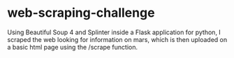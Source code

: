 # web-scraping-challenge
Using Beautiful Soup 4 and Splinter inside a Flask application for python, I scraped the web looking for information on mars, which is then uploaded on a basic html page using the /scrape function.
